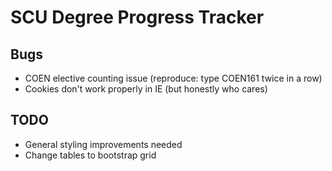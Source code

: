 # SCU Degree Progress Tracker
## Bugs
* COEN elective counting issue (reproduce: type COEN161 twice in a row)
* Cookies don't work properly in IE (but honestly who cares)
## TODO
* General styling improvements needed
* Change tables to bootstrap grid
